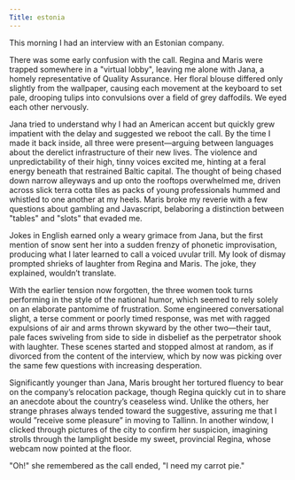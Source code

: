 ```yaml
---
Title: estonia
---
```

This morning I had an interview with an Estonian company. 

There was some early confusion with the call. Regina and Maris were trapped somewhere in a "virtual lobby", leaving me alone with Jana, a homely representative of Quality Assurance. Her floral blouse differed only slightly from the wallpaper, causing each movement at the keyboard to set pale, drooping tulips into convulsions over a field of grey daffodils. We eyed each other nervously. 

Jana tried to understand why I had an American accent but quickly grew impatient with the delay and suggested we reboot the call. By the time I made it back inside, all three were present—arguing between languages about the derelict infrastructure of their new lives. The violence and unpredictability of their high, tinny voices excited me, hinting at a feral energy beneath that restrained Baltic capital. The thought of being chased down narrow alleyways and up onto the rooftops overwhelmed me, driven across slick terra cotta tiles as packs of young professionals hummed and whistled to one another at my heels. Maris broke my reverie with a few questions about gambling and Javascript, belaboring a distinction between "tables" and "slots" that evaded me.

Jokes in English earned only a weary grimace from Jana, but the first mention of snow sent her into a sudden frenzy of phonetic improvisation, producing what I later learned to call a voiced uvular trill. My look of dismay prompted shrieks of laughter from Regina and Maris. The joke, they explained, wouldn’t translate. 

With the earlier tension now forgotten, the three women took turns performing in the style of the national humor, which seemed to rely solely on an elaborate pantomime of frustration. Some engineered conversational slight, a terse comment or poorly timed response, was met with ragged expulsions of air and arms thrown skyward by the other two—their taut, pale faces swiveling from side to side in disbelief as the perpetrator shook with laughter. These scenes started and stopped almost at random, as if divorced from the content of the interview, which by now was picking over the same few questions with increasing desperation.

Significantly younger than Jana, Maris brought her tortured fluency to bear on the company’s relocation package, though Regina quickly cut in to share an anecdote about the country’s ceaseless wind. Unlike the others, her strange phrases always tended toward the suggestive, assuring me that I would ”receive some pleasure” in moving to Tallinn. In another window, I clicked through pictures of the city to confirm her suspicion, imagining strolls through the lamplight beside my sweet, provincial Regina, whose webcam now pointed at the floor. 

"Oh!" she remembered as the call ended, "I need my carrot pie."
